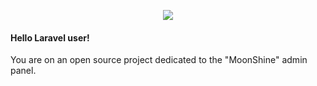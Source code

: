 <p align="center">
<a href="https://moonshine.cutcode.dev" target="_blank">
<img src="https://moonshine.cutcode.dev/moon-promo-dark.svg?v=1.50.0">
</a>
</p>

#### Hello Laravel user!

You are on an open source project dedicated to the "MoonShine" admin panel.
